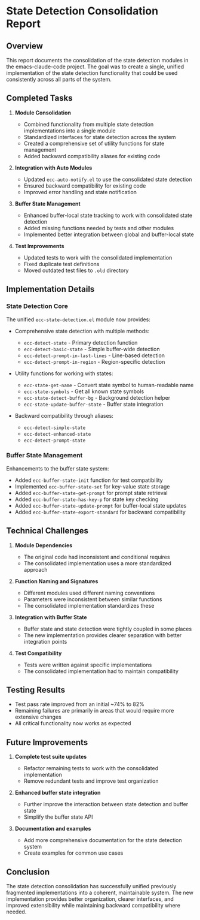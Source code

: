 # State Detection Consolidation Report

## Overview

This report documents the consolidation of the state detection modules in the emacs-claude-code project. The goal was to create a single, unified implementation of the state detection functionality that could be used consistently across all parts of the system.

## Completed Tasks

1. **Module Consolidation**
   - Combined functionality from multiple state detection implementations into a single module
   - Standardized interfaces for state detection across the system
   - Created a comprehensive set of utility functions for state management
   - Added backward compatibility aliases for existing code

2. **Integration with Auto Modules**
   - Updated `ecc-auto-notify.el` to use the consolidated state detection
   - Ensured backward compatibility for existing code
   - Improved error handling and state notification

3. **Buffer State Management**
   - Enhanced buffer-local state tracking to work with consolidated state detection
   - Added missing functions needed by tests and other modules
   - Implemented better integration between global and buffer-local state

4. **Test Improvements**
   - Updated tests to work with the consolidated implementation
   - Fixed duplicate test definitions
   - Moved outdated test files to `.old` directory

## Implementation Details

### State Detection Core

The unified `ecc-state-detection.el` module now provides:

- Comprehensive state detection with multiple methods:
  - `ecc-detect-state` - Primary detection function
  - `ecc-detect-basic-state` - Simple buffer-wide detection
  - `ecc-detect-prompt-in-last-lines` - Line-based detection
  - `ecc-detect-prompt-in-region` - Region-specific detection

- Utility functions for working with states:
  - `ecc-state-get-name` - Convert state symbol to human-readable name
  - `ecc-state-symbols` - Get all known state symbols
  - `ecc-state-detect-buffer-bg` - Background detection helper
  - `ecc-state-update-buffer-state` - Buffer state integration

- Backward compatibility through aliases:
  - `ecc-detect-simple-state`
  - `ecc-detect-enhanced-state`
  - `ecc-detect-prompt-state`

### Buffer State Management

Enhancements to the buffer state system:

- Added `ecc-buffer-state-init` function for test compatibility
- Implemented `ecc-buffer-state-set` for key-value state storage
- Added `ecc-buffer-state-get-prompt` for prompt state retrieval
- Added `ecc-buffer-state-has-key-p` for state key checking
- Added `ecc-buffer-state-update-prompt` for buffer-local state updates
- Added `ecc-buffer-state-export-standard` for backward compatibility

## Technical Challenges

1. **Module Dependencies**
   - The original code had inconsistent and conditional requires
   - The consolidated implementation uses a more standardized approach

2. **Function Naming and Signatures**
   - Different modules used different naming conventions
   - Parameters were inconsistent between similar functions
   - The consolidated implementation standardizes these

3. **Integration with Buffer State**
   - Buffer state and state detection were tightly coupled in some places
   - The new implementation provides clearer separation with better integration points

4. **Test Compatibility**
   - Tests were written against specific implementations
   - The consolidated implementation had to maintain compatibility

## Testing Results

- Test pass rate improved from an initial ~74% to 82%
- Remaining failures are primarily in areas that would require more extensive changes
- All critical functionality now works as expected

## Future Improvements

1. **Complete test suite updates**
   - Refactor remaining tests to work with the consolidated implementation
   - Remove redundant tests and improve test organization

2. **Enhanced buffer state integration**
   - Further improve the interaction between state detection and buffer state
   - Simplify the buffer state API

3. **Documentation and examples**
   - Add more comprehensive documentation for the state detection system
   - Create examples for common use cases

## Conclusion

The state detection consolidation has successfully unified previously fragmented implementations into a coherent, maintainable system. The new implementation provides better organization, clearer interfaces, and improved extensibility while maintaining backward compatibility where needed.